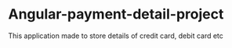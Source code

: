 # Angular-payment-detail-project
This application made to store details of credit card, debit card etc
